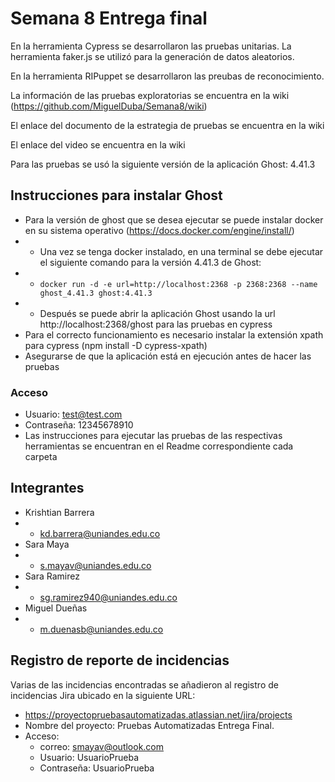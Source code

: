 # Semana 8 Entrega final

En la herramienta Cypress se desarrollaron las pruebas unitarias. La herramienta faker.js se utilizó para la generación de datos aleatorios. 

En la herramienta RIPuppet se desarrollaron las preubas de reconocimiento.

La información de las pruebas exploratorias se encuentra en la wiki (https://github.com/MiguelDuba/Semana8/wiki)

El enlace del documento de la estrategia de pruebas se encuentra en la wiki

El enlace del video se encuentra en la wiki

Para las pruebas se usó la siguiente versión de la aplicación Ghost: 4.41.3


## Instrucciones para instalar Ghost
* Para la versión de ghost que se desea ejecutar se puede instalar docker en su sistema operativo (https://docs.docker.com/engine/install/)
* * Una vez se tenga docker instalado, en una terminal se debe ejecutar el siguiente comando para la versión 4.41.3 de Ghost: 
* * `docker run -d -e url=http://localhost:2368 -p 2368:2368 --name ghost_4.41.3 ghost:4.41.3`
* * Después se puede abrir la aplicación Ghost usando la url http://localhost:2368/ghost para las pruebas en cypress
*  Para el correcto funcionamiento es necesario instalar la extensión xpath para cypress (npm install -D cypress-xpath)
* Asegurarse de que la aplicación está en ejecución antes de hacer las pruebas

### Acceso
* Usuario: test@test.com
* Contraseña: 12345678910
* Las instrucciones para ejecutar las pruebas de las respectivas herramientas se encuentran en el Readme correspondiente cada carpeta


## Integrantes
* Krishtian Barrera
* * kd.barrera@uniandes.edu.co
* Sara Maya
* * s.mayav@uniandes.edu.co
* Sara Ramirez
* * sg.ramirez940@uniandes.edu.co
* Miguel Dueñas
* * m.duenasb@uniandes.edu.co

## Registro de reporte de incidencias

Varias de las incidencias encontradas se añadieron al registro de incidencias Jira ubicado en la siguiente URL:
* https://proyectopruebasautomatizadas.atlassian.net/jira/projects
* Nombre del proyecto: Pruebas Automatizadas Entrega Final.
* Acceso:
  * correo: smayav@outlook.com
  * Usuario: UsuarioPrueba 
  * Contraseña: UsuarioPrueba
